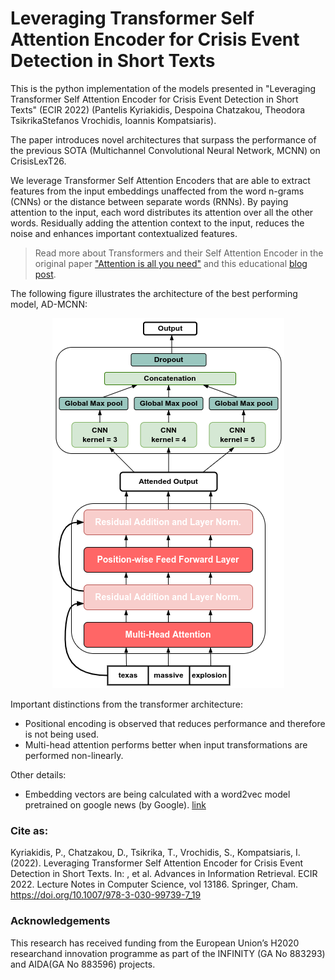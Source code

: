 # Leveraging Transformer Self Attention Encoder for Crisis Event Detection in Short Texts

This is the python implementation of the models presented in "Leveraging Transformer Self Attention Encoder for Crisis Event Detection in Short Texts" (ECIR 2022) (Pantelis Kyriakidis, Despoina Chatzakou, Theodora TsikrikaStefanos Vrochidis, Ioannis Kompatsiaris). 

The paper introduces novel architectures that surpass the performance of the previous SOTA (Multichannel Convolutional Neural Network, MCNN) on CrisisLexT26.

We leverage Transformer Self Attention Encoders that are able to extract features from the input embeddings unaffected from the word n-grams (CNNs) or the distance between separate words (RNNs). By paying attention to the input, each word distributes its attention over all the other words. Residually adding the attention context to the input, reduces the noise and enhances important contextualized features. 

> Read more about Transformers and their Self Attention Encoder in the original paper ["Attention is all you need"](https://arxiv.org/abs/1706.03762) and this educational [blog post](https://jalammar.github.io/illustrated-transformer/).

The following figure illustrates the architecture of the best performing model, AD-MCNN:

<p align="center">
  <img src="admcnn.png" />
</p>

Important distinctions from the transformer architecture:
* Positional encoding is observed that reduces performance and therefore is not being used.
* Multi-head attention performs better when input transformations are performed non-linearly.

Other details:
* Embedding vectors are being calculated with a word2vec model pretrained on google news (by Google). [link](https://code.google.com/archive/p/word2vec/)  

### Cite as:
Kyriakidis, P., Chatzakou, D., Tsikrika, T., Vrochidis, S., Kompatsiaris, I. (2022). Leveraging Transformer Self Attention Encoder for Crisis Event Detection in Short Texts. In: , et al. Advances in Information Retrieval. ECIR 2022. Lecture Notes in Computer Science, vol 13186. Springer, Cham. https://doi.org/10.1007/978-3-030-99739-7_19

### Acknowledgements
This research has received funding from the European Union’s H2020 researchand innovation programme as part of the INFINITY (GA No 883293) and AIDA(GA No 883596) projects.

